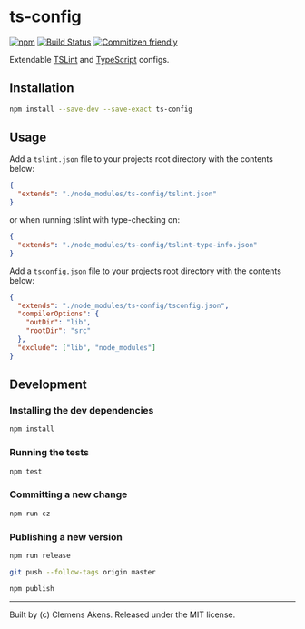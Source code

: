 # ts-config

[![npm][0]][1]
[![Build Status][2]][3]
[![Commitizen friendly][4]][5]

Extendable [TSLint][6] and [TypeScript][7] configs.

## Installation

```sh
npm install --save-dev --save-exact ts-config
```

## Usage

Add a `tslint.json` file to your projects root directory with the contents below:

```json
{
  "extends": "./node_modules/ts-config/tslint.json"
}
```

or when running tslint with type-checking on:

```json
{
  "extends": "./node_modules/ts-config/tslint-type-info.json"
}
```

Add a `tsconfig.json` file to your projects root directory with the contents below:

```json
{
  "extends": "./node_modules/ts-config/tsconfig.json",
  "compilerOptions": {
    "outDir": "lib",
    "rootDir": "src"
  },
  "exclude": ["lib", "node_modules"]
}
```

## Development

### Installing the dev dependencies

```sh
npm install
```

### Running the tests

```sh
npm test
```

### Committing a new change

```sh
npm run cz
```

### Publishing a new version

```sh
npm run release
```

```sh
git push --follow-tags origin master
```

```sh
npm publish
```

---
Built by (c) Clemens Akens. Released under the MIT license.

[0]: https://img.shields.io/npm/v/ts-config.svg?maxAge=3600
[1]: https://www.npmjs.com/package/ts-config
[2]: https://travis-ci.org/clebert/ts-config.svg?branch=master
[3]: https://travis-ci.org/clebert/ts-config
[4]: https://img.shields.io/badge/commitizen-friendly-brightgreen.svg
[5]: http://commitizen.github.io/cz-cli/
[6]: https://github.com/palantir/tslint
[7]: https://github.com/Microsoft/TypeScript
